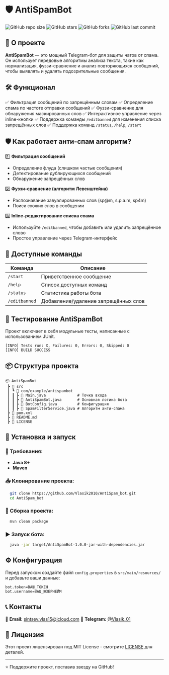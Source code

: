 # 🛡️ AntiSpamBot

![GitHub repo size](https://img.shields.io/github/repo-size/Vlasik2010/AntiSpam_bot?color=blue&style=for-the-badge)
![GitHub stars](https://img.shields.io/github/stars/Vlasik2010/AntiSpam_bot?style=for-the-badge)
![GitHub forks](https://img.shields.io/github/forks/Vlasik2010/AntiSpam_bot?style=for-the-badge)
![GitHub last commit](https://img.shields.io/github/last-commit/Vlasik2010/AntiSpam_bot?style=for-the-badge)

## 🚀 О проекте
**AntiSpamBot** — это мощный Telegram-бот для защиты чатов от спама. Он использует передовые алгоритмы анализа текста, такие как нормализация, фуззи-сравнение и анализ повторяющихся сообщений, чтобы выявлять и удалять подозрительные сообщения.

## 🛠️ Функционал
✅ Фильтрация сообщений по запрещённым словам
✅ Определение спама по частоте отправки сообщений
✅ Фуззи-сравнение для обнаружения маскированных слов
✅ Интерактивное управление через inline-кнопки
✅ Поддержка команды `/editbanned` для изменения списка запрещённых слов
✅ Поддержка команд `/status`, `/help`, `/start`

## 🛡 Как работает анти-спам алгоритм?

1️⃣ **Фильтрация сообщений**
   - Определение флуда (слишком частые сообщения)
   - Детектирование дублирующихся сообщений
   - Обнаружение запрещённых слов

2️⃣ **Фуззи-сравнение (алгоритм Левенштейна)**
   - Распознавание завуалированных слов (sp@m, s.p.a.m, sp4m)
   - Поиск схожих слов в сообщении

3️⃣ **Inline-редактирование списка спама**
   - Используйте `/editbanned`, чтобы добавить или удалить запрещённое слово
   - Простое управление через Telegram-интерфейс

## 📌 Доступные команды

| Команда      | Описание                               |
|-------------|--------------------------------------|
| `/start`    | Приветственное сообщение             |
| `/help`     | Список доступных команд              |
| `/status`   | Статистика работы бота               |
| `/editbanned` | Добавление/удаление запрещённых слов |

## 🧪 Тестирование AntiSpamBot

Проект включает в себя модульные тесты, написанные с использованием JUnit.

```
[INFO] Tests run: X, Failures: 0, Errors: 0, Skipped: 0
[INFO] BUILD SUCCESS
```

## 📦 Структура проекта
```
📦 AntiSpamBot
 ┣ 📂 src
 ┃ ┗ 📂 com/example/antispambot
 ┃ ┃ ┣ 📜 Main.java              # Точка входа
 ┃ ┃ ┣ 📜 AntiSpamBot.java       # Основная логика бота
 ┃ ┃ ┣ 📜 BotConfig.java         # Конфигурация
 ┃ ┃ ┣ 📜 SpamFilterService.java # Алгоритм анти-спама
 ┣ 📜 pom.xml
 ┣ 📜 README.md
 ┣ 📜 LICENSE
```

## 🔧 Установка и запуск
### 📌 Требования:
- **Java 8+**
- **Maven**

### 📥 Клонирование проекта:
```bash
  git clone https://github.com/Vlasik2010/AntiSpam_bot.git
  cd AntiSpam_bot
```

### 🔧 Сборка проекта:
```bash
  mvn clean package
```

### ▶ Запуск бота:
```bash
  java -jar target/AntiSpamBot-1.0.0-jar-with-dependencies.jar
```

## ⚙️ Конфигурация
Перед запуском создайте файл `config.properties` в `src/main/resources/` и добавьте ваши данные:
```properties
bot.token=ВАШ_ТОКЕН
bot.username=ВАШ_ЮЗЕРНЕЙМ
```

## 📞 Контакты

📧 **Email:** [sintsev.vlas15@icloud.com](mailto\:sintsev.vlas15@icloud.com) 💬 **Telegram:** [@Vlasik_01](https://t.me/Vlasik_01)


## 📜 Лицензия
Этот проект лицензирован под MIT License - смотрите [LICENSE](LICENSE) для деталей.

---
⭐️ Поддержите проект, поставив звезду на GitHub!

